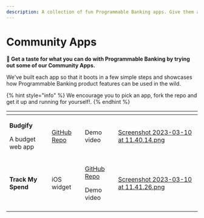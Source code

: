 ```yaml
---
description: A collection of fun Programmable Banking apps. Give them a try!
---
```


# Community Apps

**🚀 Get a taste for what you can do with Programmable Banking by trying out some of our Community Apps.**&#x20;

We've built each app so that it boots in a few simple steps and showcases how Programmable Banking product features can be used in the wild.

{% hint style="info" %}
We encourage you to pick an app, fork the repo and get it up and running for yourself!.&#x20;
{% endhint %}

<table data-view="cards"><thead><tr><th></th><th></th><th></th><th data-hidden data-card-cover data-type="files"></th></tr></thead><tbody><tr><td><p><strong>Budgify</strong> </p><p>A budget web app </p></td><td><a href="https://github.com/programmable-banking-community/budgify">GitHub Repo </a></td><td>Demo video</td><td><a href="../.gitbook/assets/Screenshot 2023-03-10 at 11.40.14.png">Screenshot 2023-03-10 at 11.40.14.png</a></td></tr><tr><td><strong>Track My Spend</strong></td><td>iOS widget </td><td><p><a href="https://github.com/programmable-banking-community/track-my-spend-ios-widget">GitHub Repo</a></p><p>Demo video</p></td><td><a href="../.gitbook/assets/Screenshot 2023-03-10 at 11.41.26.png">Screenshot 2023-03-10 at 11.41.26.png</a></td></tr><tr><td></td><td></td><td></td><td></td></tr></tbody></table>

